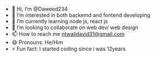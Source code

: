 - 👋 Hi, I’m @Daweed234
- 👀 I’m interested in both backemd and fontend developing
- 🌱 I’m currently learning node js, react js 
- 💞️ I’m looking to collaborate on web dev/ web design
- 📫 How to reach me ntwalidavid31@gmail.com
- 😄 Pronouns: He/Him
- ⚡ Fun fact: I started coding since i was 12years

<!---
Daweed234/Daweed234 is a ✨ special ✨ repository because its `README.md` (this file) appears on your GitHub profile.
You can click the Preview link to take a look at your changes.
--->
